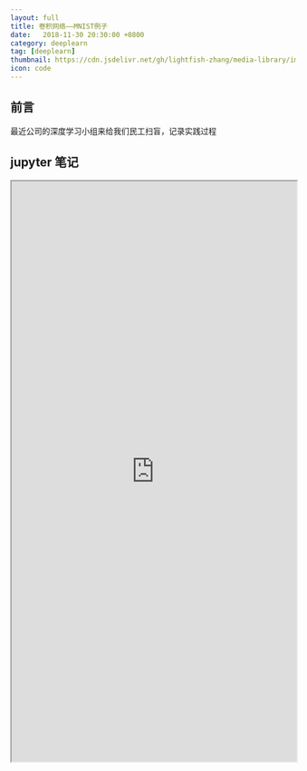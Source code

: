 ```yaml
---
layout: full
title: 卷积网络——MNIST例子
date:   2018-11-30 20:30:00 +0800
category: deeplearn
tag: [deeplearn]
thumbnail: https://cdn.jsdelivr.net/gh/lightfish-zhang/media-library/image/2018/dl_conv_process.png
icon: code
---
```



## 前言

最近公司的深度学习小组来给我们民工扫盲，记录实践过程

## jupyter 笔记


<iframe src="https://nbviewer.jupyter.org/github/lightfish-zhang/deeplearn-expirence/blob/master/01-first/mnist_conv.ipynb" width="100%" height="1024"></iframe>
